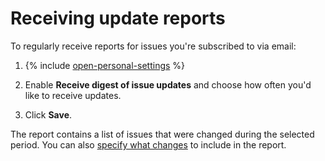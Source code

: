 # Receiving update reports

To regularly receive reports for issues you're subscribed to via email:

1. {% include [open-personal-settings](../../_includes/tracker/open-personal-settings.md) %}

1. Enable **Receive digest of issue updates** and choose how often you'd like to receive updates.

1. Click **Save**.

The report contains a list of issues that were changed during the selected period. You can also [specify what changes](notification-settings.md) to include in the report.

